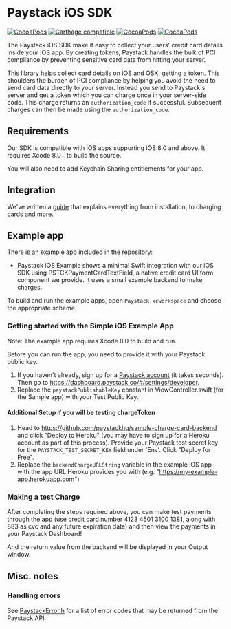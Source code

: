 # Paystack iOS SDK
<!-- [![Travis](https://img.shields.io/travis/paystackhq/paystack-ios/master.svg?style=flat)](https://travis-ci.org/paystackhq/paystack-ios) -->
[![CocoaPods](https://img.shields.io/cocoapods/v/Paystack.svg?style=flat)](http://cocoapods.org/?q=author%3Apaystack%20name%3Apaystack)
[![Carthage compatible](https://img.shields.io/badge/Carthage-compatible-4BC51D.svg?style=flat)](https://github.com/Carthage/Carthage)
[![CocoaPods](https://img.shields.io/cocoapods/l/Paystack.svg?style=flat)](https://github.com/paystackhq/paystack-ios/blob/master/LICENSE)
[![CocoaPods](https://img.shields.io/cocoapods/p/Paystack.svg?style=flat)](https://github.com/paystackhq/paystack-ios#)

The Paystack iOS SDK make it easy to collect your users' credit card details inside your iOS app. By creating tokens,
Paystack handles the bulk of PCI compliance by preventing sensitive card data from hitting your server.

This library helps collect card details on iOS and OSX, getting a token. This shoulders the burden of PCI compliance by helping you avoid the need to send
card data directly to your server. Instead you send to Paystack's server and get a token which you can charge once in your server-side code. This charge
returns an `authorization_code` if successful. Subsequent charges can then be made using the `authorization_code`.


## Requirements
Our SDK is compatible with iOS apps supporting iOS 8.0 and above. It requires Xcode 8.0+ to build the source.

You will also need to add Keychain Sharing entitlements for your app.

## Integration

We've written a [guide](GUIDE.md) that explains everything from installation, to charging cards and more.

## Example app

There is an example app included in the repository:
- Paystack iOS Example shows a minimal Swift integration with our iOS SDK using PSTCKPaymentCardTextField, a native credit card UI form component we provide. It uses a small example backend to make charges.

To build and run the example apps, open `Paystack.xcworkspace` and choose the appropriate scheme.

### Getting started with the Simple iOS Example App

Note: The example app requires Xcode 8.0 to build and run.

Before you can run the app, you need to provide it with your Paystack public key.

1. If you haven't already, sign up for a [Paystack account](https://dashboard.paystack.com/#/signup) (it takes seconds). Then go to https://dashboard.paystack.co/#/settings/developer.
2. Replace the `paystackPublishableKey` constant in ViewController.swift (for the Sample app) with your Test Public Key.

#### Additional Setup if you will be testing chargeToken

1. Head to https://github.com/paystackhq/sample-charge-card-backend and click "Deploy to Heroku" (you may have to sign up for a Heroku account as part of this process). Provide your Paystack test secret key for the `PAYSTACK_TEST_SECRET_KEY` field under 'Env'. Click "Deploy for Free".
2. Replace the `backendChargeURLString` variable in the example iOS app with the app URL Heroku provides you with (e.g. "https://my-example-app.herokuapp.com")

### Making a test Charge

After completing the steps required above, you can make test payments through the app (use credit card number 4123 4501 3100 1381, along with 883 as cvc and any future expiration date) and then view the payments in your Paystack Dashboard!

And the return value from the backend will be displayed in your Output window.

## Misc. notes

### Handling errors

See [PaystackError.h](https://github.com/paystackhq/paystack-ios/blob/master/Paystack/PublicHeaders/PaystackError.h) for a list of error codes that may be returned from the Paystack API.


